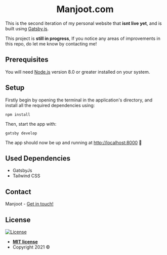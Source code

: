 <h1 align="center">
  Manjoot.com
</h1>

This is the second iteration of my personal website that **isnt live yet**, and is built using [Gatsby.js](https://gatsbyjs.com/).

This project is **still in progress**, If you notice any areas of improvements in this repo, do let me know by contacting me!

## Prerequisites

You will need [Node.js](https://nodejs.org/) version 8.0 or greater installed on your system.

## Setup

Firstly begin by opening the terminal in the application's directory, and install all the required dependencies using:

```
npm install
```

Then, start the app with:

```
gatsby develop
```

The app should now be up and running at [http://localhost:8000](http://localhost:8000/) 🚀

## Used Dependencies

- GatsbyJs
- Tailwind CSS

## Contact

Manjoot - [Get in touch!](mailto:manjoot@hotmail.com)

## License

[![License](https://camo.githubusercontent.com/e754645b75702ffcc623fb15d15bd88c0d988ee8a304791fc009ce45268faed6/687474703a2f2f696d672e736869656c64732e696f2f3a6c6963656e73652d6d69742d626c75652e7376673f7374796c653d666c61742d737175617265)](http://badges.mit-license.org/)

- **[MIT license](http://opensource.org/licenses/mit-license.php)**
- Copyright 2021 ©
